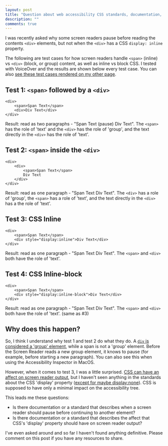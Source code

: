 ```yaml
---
layout: post
title: "Question about web accessibility CSS standards, documentation, and expectations"
description: ""
comments: true
---
```


I was recently asked why some screen readers pause before reading the contents `<div>` elements, but not when the `<div>` has a CSS `display: inline` property.

The following are test cases for how screen readers handle `<span>` (inline) vs `<div>` (block, or group) content, as well as inline vs block CSS. I tested with VoiceOver and the results are shown below every test case. You can also [see these test cases rendered on my other page](/notes/div-space-question.html).

## Test 1: `<span>` followed by a `<div>`

```
<div>
    <span>Span Text</span>
    <div>Div Text</div>
</div>
```

Result: read as two paragraphs - "Span Text (pause) Div Text". The `<span>` has the role of 'text' and the `<div>` has the role of 'group', and the text directly in the `<div>` has the role of 'text'.

## Test 2: `<span>` inside the `<div>`

```
<div>
    <div>
        <span>Span Text</span>
        Div Text
    </div>
</div>
```

Result: read as one paragraph - "Span Text Div Text". The `<div>` has a role of 'group', the `<span>` has a role of 'text', and the text directly in the `<div>` has a the role of 'text'.

## Test 3: CSS Inline

```
<div>
    <span>Span Text</span>
    <div style="display:inline">Div Text</div>
</div>
```

Result: read as one paragraph - "Span Text Div Text". The `<span>` and `<div>` both have the role of 'text'.

## Test 4: CSS Inline-block

```
<div>
    <span>Span Text</span>
    <div style="display:inline-block">Div Text</div>
</div>
```

Result: read as one paragraph - "Span Text Div Text". The `<span>` and `<div>` both have the role of 'text'. (same as #3)

## Why does this happen?

So, I think I understand why test 1 and test 2 do what they do. A [`div` is considered a 'group' element](https://www.w3.org/TR/html/grouping-content.html#the-div-element), while a span is not a 'group' element. Before the Screen Reader reads a new group element, it knows to pause (for example, before starting a new paragraph). You can also see this when using the Accessibility Inspector in MacOS.


However, when it comes to test 3, I was a little surprised. [CSS can have an affect on screen reader output](http://w3c.github.io/aria/accname-aam/accname-aam.html#step2F.ii), but I haven't seen anything in the standards about the CSS 'display' property ([except for maybe display:none](https://www.w3.org/TR/accname-aam-1.1/#step2A)). CSS is supposed to have only a minimal impact on the accessibility tree.

This leads me these questions:

* Is there documentation or a standard that describes when a screen reader should pause before continuing to another element?
* Is there documentation or a standard that describes the affect that CSS's 'display' property should have on screen reader output?

I've even asked around and so far I haven't found anything definitive. Please comment on this post if you have any resources to share.
